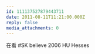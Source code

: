 ```yaml
---
id: 111137527879443711
date: 2011-08-11T11:21:00.000Z
reply: false
media_attachments: 0
---
```


在看 #SK believe 2006 HU Hesses ​​​​

